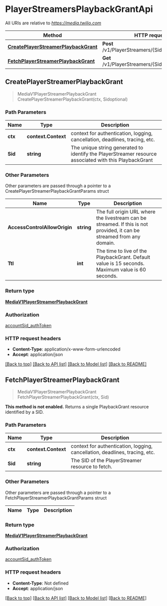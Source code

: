 # PlayerStreamersPlaybackGrantApi

All URIs are relative to *https://media.twilio.com*

Method | HTTP request | Description
------------- | ------------- | -------------
[**CreatePlayerStreamerPlaybackGrant**](PlayerStreamersPlaybackGrantApi.md#CreatePlayerStreamerPlaybackGrant) | **Post** /v1/PlayerStreamers/{Sid}/PlaybackGrant | 
[**FetchPlayerStreamerPlaybackGrant**](PlayerStreamersPlaybackGrantApi.md#FetchPlayerStreamerPlaybackGrant) | **Get** /v1/PlayerStreamers/{Sid}/PlaybackGrant | 



## CreatePlayerStreamerPlaybackGrant

> MediaV1PlayerStreamerPlaybackGrant CreatePlayerStreamerPlaybackGrant(ctx, Sidoptional)



### Path Parameters


Name | Type | Description
------------- | ------------- | -------------
**ctx** | **context.Context** | context for authentication, logging, cancellation, deadlines, tracing, etc.
**Sid** | **string** | The unique string generated to identify the PlayerStreamer resource associated with this PlaybackGrant

### Other Parameters

Other parameters are passed through a pointer to a CreatePlayerStreamerPlaybackGrantParams struct


Name | Type | Description
------------- | ------------- | -------------
**AccessControlAllowOrigin** | **string** | The full origin URL where the livestream can be streamed. If this is not provided, it can be streamed from any domain.
**Ttl** | **int** | The time to live of the PlaybackGrant. Default value is 15 seconds. Maximum value is 60 seconds.

### Return type

[**MediaV1PlayerStreamerPlaybackGrant**](MediaV1PlayerStreamerPlaybackGrant.md)

### Authorization

[accountSid_authToken](../README.md#accountSid_authToken)

### HTTP request headers

- **Content-Type**: application/x-www-form-urlencoded
- **Accept**: application/json

[[Back to top]](#) [[Back to API list]](../README.md#documentation-for-api-endpoints)
[[Back to Model list]](../README.md#documentation-for-models)
[[Back to README]](../README.md)


## FetchPlayerStreamerPlaybackGrant

> MediaV1PlayerStreamerPlaybackGrant FetchPlayerStreamerPlaybackGrant(ctx, Sid)



**This method is not enabled.** Returns a single PlaybackGrant resource identified by a SID.

### Path Parameters


Name | Type | Description
------------- | ------------- | -------------
**ctx** | **context.Context** | context for authentication, logging, cancellation, deadlines, tracing, etc.
**Sid** | **string** | The SID of the PlayerStreamer resource to fetch.

### Other Parameters

Other parameters are passed through a pointer to a FetchPlayerStreamerPlaybackGrantParams struct


Name | Type | Description
------------- | ------------- | -------------

### Return type

[**MediaV1PlayerStreamerPlaybackGrant**](MediaV1PlayerStreamerPlaybackGrant.md)

### Authorization

[accountSid_authToken](../README.md#accountSid_authToken)

### HTTP request headers

- **Content-Type**: Not defined
- **Accept**: application/json

[[Back to top]](#) [[Back to API list]](../README.md#documentation-for-api-endpoints)
[[Back to Model list]](../README.md#documentation-for-models)
[[Back to README]](../README.md)

